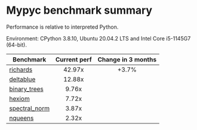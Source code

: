 # Mypyc benchmark summary

Performance is relative to interpreted Python.

Environment: CPython 3.8.10, Ubuntu 20.04.2 LTS and Intel Core i5-1145G7 (64-bit).

| Benchmark | Current perf | Change in 3 months |
| --- | :---: | :---: |
| [richards](benchmarks/richards.md) | 42.97x | +3.7% |
| [deltablue](benchmarks/deltablue.md) | 12.88x |  |
| [binary_trees](benchmarks/binary_trees.md) | 9.76x |  |
| [hexiom](benchmarks/hexiom.md) | 7.72x |  |
| [spectral_norm](benchmarks/spectral_norm.md) | 3.87x |  |
| [nqueens](benchmarks/nqueens.md) | 2.32x |  |
